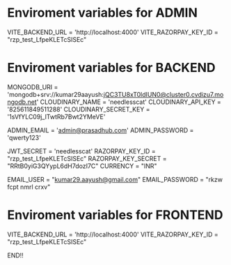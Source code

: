 # Enviroment variables for ADMIN
VITE_BACKEND_URL = 'http://localhost:4000'
VITE_RAZORPAY_KEY_ID = "rzp_test_LfpeKLETcSISEc"

# Enviroment variables for BACKEND
MONGODB_URI = 'mongodb+srv://kumar29aayush:jQC3TU8xT0ldIUN0@cluster0.cvdizu7.mongodb.net'
CLOUDINARY_NAME = 'needlesscat'
CLOUDINARY_API_KEY = '825611849511288'
CLOUDINARY_SECRET_KEY = '1sVfYLC09j_lTwtRb7Bwt2YMeVE'

ADMIN_EMAIL = 'admin@prasadhub.com'
ADMIN_PASSWORD = 'qwerty123'

JWT_SECRET = 'needlesscat'
RAZORPAY_KEY_ID = "rzp_test_LfpeKLETcSISEc"
RAZORPAY_KEY_SECRET = "RRtB0yiG3QYypL6dH7dozI7C"
CURRENCY = "INR"

EMAIL_USER = "kumar29.aayush@gmail.com"
EMAIL_PASSWORD = "rkzw fcpt nmrl crxv"

# Enviroment variables for FRONTEND
VITE_BACKEND_URL = 'http://localhost:4000'
VITE_RAZORPAY_KEY_ID = "rzp_test_LfpeKLETcSISEc"


END!!
